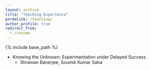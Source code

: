 ```yaml
---
layout: archive
title: "Teaching Experience"
permalink: /teaching/
author_profile: true
redirect_from:
  - /resume
---
```


{% include base_path %}



* Knowing the Unknown: Experimentation under Delayed Success
  * Shraman Banerjee, Soumik Kumar Saha
    
  

